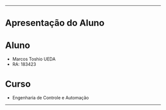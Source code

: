 
<hr>

# Apresentação do Aluno

# Aluno
* Marcos Toshio UEDA
* RA: 183423

# Curso
* Engenharia de Controle e Automação

<hr>
